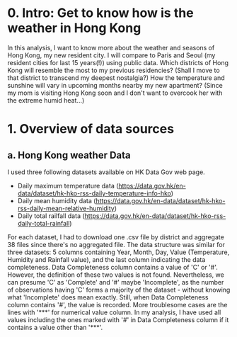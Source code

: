 # 0. Intro: Get to know how is the weather in Hong Kong

In this analysis, I want to know more about the weather and seasons of Hong Kong, my new resident city. I will compare to Paris and Seoul (my resident cities for last 15 years(!)) using public data. Which districts of Hong Kong will resemble the most to my previous residencies? (Shall I move to that district to transcend my deepest nostalgia?) How the temperature and sunshine will vary in upcoming months nearby my new apartment? (Since my mom is visiting Hong Kong soon and I don't want to overcook her with the extreme humid heat...)

# 1. Overview of data sources
## a. Hong Kong weather Data
I used three following datasets available on HK Data Gov web page. 
- Daily maximum temperature data (https://data.gov.hk/en-data/dataset/hk-hko-rss-daily-temperature-info-hko)
- Daily mean humidity data (https://data.gov.hk/en-data/dataset/hk-hko-rss-daily-mean-relative-humidity)
- Daily total railfall data (https://data.gov.hk/en-data/dataset/hk-hko-rss-daily-total-rainfall)

For each dataset, I had to download one .csv file by district and aggregate 38 files since there's no aggregated file. The data structure was similar for three datasets: 5 columns containing Year, Month, Day, Value (Temperature, Humidity and Rainfall value), and the last column indicating the data completeness. Data Completeness column contains a value of 'C' or '#'. However, the definition of these two values is not found. Nevertheless, we can presume 'C' as 'Complete' and '#' maybe 'Incomplete', as the number of observations having 'C' forms a majority of the dataset - without knowing what 'Incomplete' does mean exactly. Still, when Data Completeness column contains '#', the value is recorded. More troublesome cases are the lines with '\*\*\*' for numerical value column. In my analysis, I have used all values including the ones marked with '#' in Data Completeness column if it contains a value other than '\*\*\*'. 



